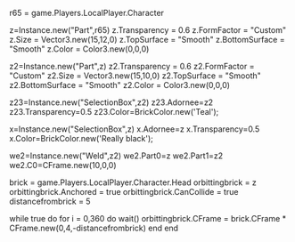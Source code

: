 r65 = game.Players.LocalPlayer.Character

z=Instance.new("Part",r65)
z.Transparency = 0.6
z.FormFactor = "Custom"
z.Size = Vector3.new(15,12,0)
z.TopSurface = "Smooth"
z.BottomSurface = "Smooth"
z.Color = Color3.new(0,0,0)

z2=Instance.new("Part",z)
z2.Transparency = 0.6
z2.FormFactor = "Custom"
z2.Size = Vector3.new(15,10,0)
z2.TopSurface = "Smooth"
z2.BottomSurface = "Smooth"
z2.Color = Color3.new(0,0,0)

z23=Instance.new("SelectionBox",z2)
z23.Adornee=z2
z23.Transparency=0.5
z23.Color=BrickColor.new('Teal');

x=Instance.new("SelectionBox",z)
x.Adornee=z
x.Transparency=0.5
x.Color=BrickColor.new('Really black');

we2=Instance.new("Weld",z2)
we2.Part0=z
we2.Part1=z2
we2.C0=CFrame.new(10,0,0)


brick = game.Players.LocalPlayer.Character.Head
orbittingbrick = z
orbittingbrick.Anchored = true
orbittingbrick.CanCollide = true
distancefrombrick = 5

while true do 
for i = 0,360 do
wait()
orbittingbrick.CFrame = brick.CFrame * CFrame.new(0,4,-distancefrombrick)
end
end
